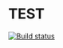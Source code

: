 # TEST

[![Build status](https://ci.appveyor.com/api/projects/status/a28es5rggdivs2p6?svg=true)](https://ci.appveyor.com/project/Prokopenko11/ajs-tests-lesson)